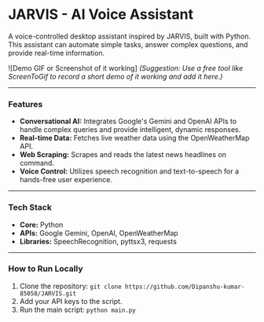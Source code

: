 # JARVIS - AI Voice Assistant

A voice-controlled desktop assistant inspired by JARVIS, built with Python. This assistant can automate simple tasks, answer complex questions, and provide real-time information.

![Demo GIF or Screenshot of it working]
*(Suggestion: Use a free tool like ScreenToGif to record a short demo of it working and add it here.)*

---

### **Features**
- **Conversational AI:** Integrates Google's Gemini and OpenAI APIs to handle complex queries and provide intelligent, dynamic responses.
- **Real-time Data:** Fetches live weather data using the OpenWeatherMap API.
- **Web Scraping:** Scrapes and reads the latest news headlines on command.
- **Voice Control:** Utilizes speech recognition and text-to-speech for a hands-free user experience.

---

### **Tech Stack**
- **Core:** Python
- **APIs:** Google Gemini, OpenAI, OpenWeatherMap
- **Libraries:** SpeechRecognition, pyttsx3, requests

---

### **How to Run Locally**
1. Clone the repository: `git clone https://github.com/Dipanshu-kumar-85058/JARVIS.git`
2. Add your API keys to the script.
3. Run the main script: `python main.py`
